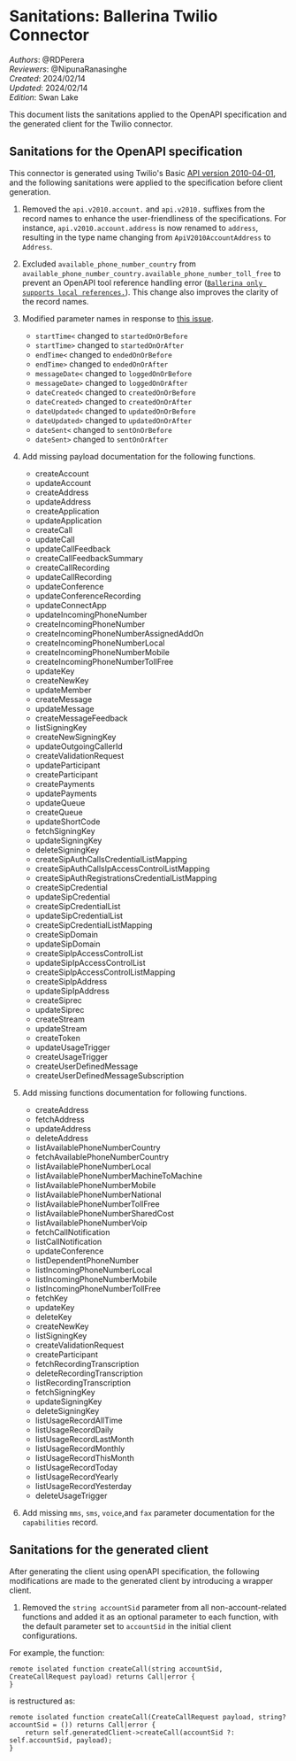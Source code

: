 # Sanitations: Ballerina Twilio Connector

_Authors_: @RDPerera \
_Reviewers_: @NipunaRanasinghe \
_Created_: 2024/02/14 \
_Updated_: 2024/02/14 \
_Edition_: Swan Lake  

This document lists the sanitations applied to the OpenAPI specification and the generated client for the Twilio connector.

## Sanitations for the OpenAPI specification

This connector is generated using Twilio's Basic [API version 2010-04-01](https://github.com/twilio/twilio-oai/blob/main/spec/yaml/twilio_api_v2010.yaml), and the following sanitations were applied to the specification before client generation.

1. Removed the `api.v2010.account.` and `api.v2010.` suffixes from the record names to enhance the user-friendliness of the specifications. For instance, `api.v2010.account.address` is now renamed to `address`, resulting in the type name changing from `ApiV2010AccountAddress` to `Address`.

2. Excluded `available_phone_number_country` from `available_phone_number_country.available_phone_number_toll_free` to prevent an OpenAPI tool reference handling error ([`Ballerina only supports local references.`](https://github.com/ballerina-platform/ballerina-standard-library/issues/4887)). This change also improves the clarity of the record names.

3. Modified parameter names in response to [this issue](https://github.com/ballerina-platform/ballerina-standard-library/issues/4882).

   - `startTime<`       changed to   `startedOnOrBefore`
   - `startTime>`       changed to   `startedOnOrAfter`
   - `endTime<`         changed to   `endedOnOrBefore`
   - `endTime>`         changed to   `endedOnOrAfter`
   - `messageDate<`     changed to   `loggedOnOrBefore`
   - `messageDate>`     changed to   `loggedOnOrAfter`
   - `dateCreated<`     changed to   `createdOnOrBefore`
   - `dateCreated>`     changed to   `createdOnOrAfter`
   - `dateUpdated<`     changed to   `updatedOnOrBefore`
   - `dateUpdated>`     changed to   `updatedOnOrAfter`
   - `dateSent<`        changed to   `sentOnOrBefore`
   - `dateSent>`        changed to   `sentOnOrAfter`

4. Add missing payload documentation for the following functions.
   - createAccount
   - updateAccount
   - createAddress
   - updateAddress
   - createApplication
   - updateApplication
   - createCall
   - updateCall
   - updateCallFeedback
   - createCallFeedbackSummary
   - createCallRecording
   - updateCallRecording
   - updateConference
   - updateConferenceRecording
   - updateConnectApp
   - updateIncomingPhoneNumber
   - createIncomingPhoneNumber
   - createIncomingPhoneNumberAssignedAddOn
   - createIncomingPhoneNumberLocal
   - createIncomingPhoneNumberMobile
   - createIncomingPhoneNumberTollFree
   - updateKey
   - createNewKey
   - updateMember
   - createMessage
   - updateMessage
   - createMessageFeedback
   - listSigningKey
   - createNewSigningKey
   - updateOutgoingCallerId
   - createValidationRequest
   - updateParticipant
   - createParticipant
   - createPayments
   - updatePayments
   - updateQueue
   - createQueue
   - updateShortCode
   - fetchSigningKey
   - updateSigningKey
   - deleteSigningKey
   - createSipAuthCallsCredentialListMapping
   - createSipAuthCallsIpAccessControlListMapping
   - createSipAuthRegistrationsCredentialListMapping
   - createSipCredential
   - updateSipCredential
   - createSipCredentialList
   - updateSipCredentialList
   - createSipCredentialListMapping
   - createSipDomain
   - updateSipDomain
   - createSipIpAccessControlList
   - updateSipIpAccessControlList
   - createSipIpAccessControlListMapping
   - createSipIpAddress
   - updateSipIpAddress
   - createSiprec
   - updateSiprec
   - createStream
   - updateStream
   - createToken
   - updateUsageTrigger
   - createUsageTrigger
   - createUserDefinedMessage
   - createUserDefinedMessageSubscription

5. Add missing functions documentation for following functions.
   - createAddress
   - fetchAddress
   - updateAddress
   - deleteAddress
   - listAvailablePhoneNumberCountry
   - fetchAvailablePhoneNumberCountry
   - listAvailablePhoneNumberLocal
   - listAvailablePhoneNumberMachineToMachine
   - listAvailablePhoneNumberMobile
   - listAvailablePhoneNumberNational
   - listAvailablePhoneNumberTollFree
   - listAvailablePhoneNumberSharedCost
   - listAvailablePhoneNumberVoip
   - fetchCallNotification
   - listCallNotification
   - updateConference
   - listDependentPhoneNumber
   - listIncomingPhoneNumberLocal
   - listIncomingPhoneNumberMobile
   - listIncomingPhoneNumberTollFree
   - fetchKey
   - updateKey
   - deleteKey
   - createNewKey
   - listSigningKey
   - createValidationRequest
   - createParticipant
   - fetchRecordingTranscription
   - deleteRecordingTranscription
   - listRecordingTranscription
   - fetchSigningKey
   - updateSigningKey
   - deleteSigningKey
   - listUsageRecordAllTime
   - listUsageRecordDaily
   - listUsageRecordLastMonth
   - listUsageRecordMonthly
   - listUsageRecordThisMonth
   - listUsageRecordToday
   - listUsageRecordYearly
   - listUsageRecordYesterday
   - deleteUsageTrigger

6. Add missing `mms`, `sms`, `voice`,and `fax`  parameter documentation for the `capabilities` record.

## Sanitations for the generated client

After generating the client using openAPI specification, the following modifications are made to the generated client by introducing a wrapper client.

1. Removed the `string accountSid` parameter from all non-account-related functions and added it as an optional parameter to each function, with the default parameter set to `accountSid` in the initial client configurations.

For example, the function:

```ballerina
remote isolated function createCall(string accountSid, CreateCallRequest payload) returns Call|error {
}
```

is restructured as:

```ballerina
remote isolated function createCall(CreateCallRequest payload, string? accountSid = ()) returns Call|error {
    return self.generatedClient->createCall(accountSid ?: self.accountSid, payload);
}
```